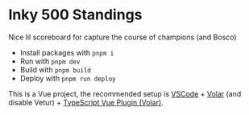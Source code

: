 # Inky 500 Standings

Nice lil scoreboard for capture the course of champions (and Bosco)

- Install packages with `pnpm i`
- Run with `pnpm dev`
- Build with `pnpm build`
- Deploy with `pnpm run deploy`

This is a Vue project, the recommended setup is [VSCode](https://code.visualstudio.com/) + [Volar](https://marketplace.visualstudio.com/items?itemName=Vue.volar) (and disable Vetur) + [TypeScript Vue Plugin (Volar)](https://marketplace.visualstudio.com/items?itemName=Vue.vscode-typescript-vue-plugin).
